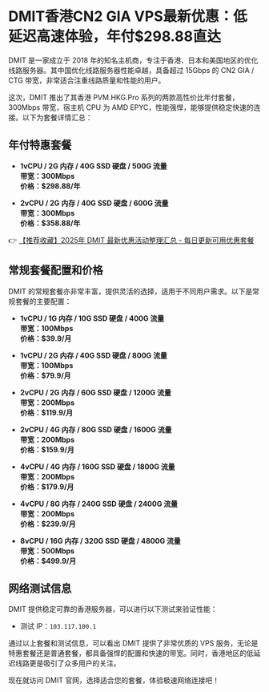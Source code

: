 # DMIT香港CN2 GIA VPS最新优惠：低延迟高速体验，年付$298.88直达

DMIT 是一家成立于 2018 年的知名主机商，专注于香港、日本和美国地区的优化线路服务器。其中国优化线路服务器性能卓越，具备超过 15Gbps 的 CN2 GIA / CTG 带宽，非常适合注重线路质量和性能的用户。

这次，DMIT 推出了其香港 PVM.HKG.Pro 系列的两款高性价比年付套餐，300Mbps 带宽，宿主机 CPU 为 AMD EPYC，性能强悍，能够提供稳定快速的连接。以下为套餐详情汇总：

## 年付特惠套餐

- **1vCPU / 2G 内存 / 40G SSD 硬盘 / 500G 流量**  
  **带宽：300Mbps**  
  **价格：$298.88/年**

- **2vCPU / 2G 内存 / 40G SSD 硬盘 / 600G 流量**  
  **带宽：300Mbps**  
  **价格：$358.88/年**

👉 [【推荐收藏】2025年 DMIT 最新优惠活动整理汇总 - 每日更新可用优惠套餐](https://bit.ly/dmit_coupon)

## 常规套餐配置和价格

DMIT 的常规套餐亦非常丰富，提供灵活的选择，适用于不同用户需求。以下是常规套餐的主要配置：

- **1vCPU / 1G 内存 / 10G SSD 硬盘 / 400G 流量**  
  **带宽：100Mbps**  
  **价格：$39.9/月**

- **1vCPU / 2G 内存 / 40G SSD 硬盘 / 800G 流量**  
  **带宽：100Mbps**  
  **价格：$79.9/月**

- **2vCPU / 2G 内存 / 60G SSD 硬盘 / 1200G 流量**  
  **带宽：200Mbps**  
  **价格：$119.9/月**

- **2vCPU / 4G 内存 / 80G SSD 硬盘 / 1600G 流量**  
  **带宽：200Mbps**  
  **价格：$159.9/月**

- **4vCPU / 4G 内存 / 160G SSD 硬盘 / 1800G 流量**  
  **带宽：200Mbps**  
  **价格：$179.9/月**

- **4vCPU / 8G 内存 / 240G SSD 硬盘 / 2400G 流量**  
  **带宽：200Mbps**  
  **价格：$239.9/月**

- **8vCPU / 16G 内存 / 320G SSD 硬盘 / 4800G 流量**  
  **带宽：500Mbps**  
  **价格：$499.9/月**

## 网络测试信息

DMIT 提供稳定可靠的香港服务器，可以进行以下测试来验证性能：

- 测试 IP：`103.117.100.1`

通过以上套餐和测试信息，可以看出 DMIT 提供了非常优质的 VPS 服务，无论是特惠套餐还是普通套餐，都具备强悍的配置和快速的带宽。同时，香港地区的低延迟线路更是吸引了众多用户的关注。

现在就访问 DMIT 官网，选择适合您的套餐，体验极速网络连接吧！